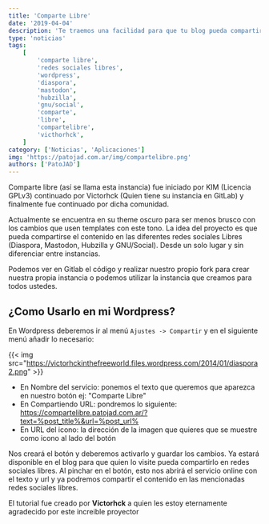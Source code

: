 ```yaml
---
title: 'Comparte Libre'
date: '2019-04-04'
description: 'Te traemos una facilidad para que tu blog pueda compartir en las redes sociales libres sin problemas'
type: 'noticias'
tags:
    [
        'comparte libre',
        'redes sociales libres',
        'wordpress',
        'diaspora',
        'mastodon',
        'hubzilla',
        'gnu/social',
        'comparte',
        'libre',
        'compartelibre',
        'victhorhck',
    ]
category: ['Noticias', 'Aplicaciones']
img: 'https://patojad.com.ar/img/compartelibre.png'
authors: ['PatoJAD']
---
```


Comparte libre (así se llama esta instancia) fue iniciado por KIM (Licencia GPLv3) continuado por Victorhck (Quien tiene su instancia en GitLab) y finalmente fue continuado por dicha comunidad.

Actualmente se encuentra en su theme oscuro para ser menos brusco con los cambios que usen templates con este tono. La idea del proyecto es que pueda compartirse el contenido en las diferentes redes sociales Libres (Diaspora, Mastodon, Hubzilla y GNU/Social). Desde un solo lugar y sin diferenciar entre instancias.

Podemos ver en Gitlab el código y realizar nuestro propio fork para crear nuestra propia instancia o podemos utilizar la instancia que creamos para todos ustedes.

## ¿Como Usarlo en mi Wordpress?

En Wordpress deberemos ir al menú `Ajustes -> Compartir` y en el siguiente menú añadir lo necesario:

{{< img src="https://victorhckinthefreeworld.files.wordpress.com/2014/01/diaspora2.png" >}}

-   En Nombre del servicio: ponemos el texto que queremos que aparezca en nuestro botón ej: "Comparte Libre"
-   En Compartiendo URL: pondremos lo siguiente: https://compartelibre.patojad.com.ar/?text=%post_title%&url=%post_url%
-   En URL del icono: la dirección de la imagen que quieres que se muestre como icono al lado del botón

Nos creará el botón y deberemos activarlo y guardar los cambios. Ya estará disponible en el blog para que quien lo visite pueda compartirlo en redes sociales libres.
Al pinchar en el botón, esto nos abrirá el servicio online con el texto y url y ya podremos compartir el contenido en las mencionadas redes sociales libres.

El tutorial fue creado por **Victorhck** a quien les estoy eternamente agradecido por este increible proyector
